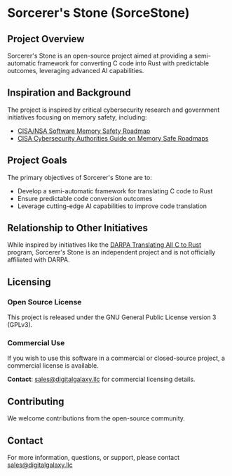 # Sorcerer's Stone (SorceStone)

## Project Overview

Sorcerer's Stone is an open-source project aimed at providing a semi-automatic framework for converting C code into Rust with predictable outcomes, leveraging advanced AI capabilities.

## Inspiration and Background

The project is inspired by critical cybersecurity research and government initiatives focusing on memory safety, including:
- [CISA/NSA Software Memory Safety Roadmap](https://media.defense.gov/2022/Nov/10/2003112742/-1/-1/1/CSI_SOFTWARE_MEMORY_SAFETY.PDF)
- [CISA Cybersecurity Authorities Guide on Memory Safe Roadmaps](https://www.cisa.gov/news-events/news/cisa-nsa-fbi-and-international-cybersecurity-authorities-publish-guide-case-memory-safe-roadmaps)

## Project Goals

The primary objectives of Sorcerer's Stone are to:
- Develop a semi-automatic framework for translating C code to Rust
- Ensure predictable code conversion outcomes
- Leverage cutting-edge AI capabilities to improve code translation

## Relationship to Other Initiatives

While inspired by initiatives like the [DARPA Translating All C to Rust](https://www.darpa.mil/research/programs/translating-all-c-to-rust) program, Sorcerer's Stone is an independent project and is not officially affiliated with DARPA.

## Licensing

### Open Source License
This project is released under the GNU General Public License version 3 (GPLv3). 

### Commercial Use
If you wish to use this software in a commercial or closed-source project, a commercial license is available. 

**Contact**: sales@digitalgalaxy.llc for commercial licensing details.

## Contributing

We welcome contributions from the open-source community.

## Contact

For more information, questions, or support, please contact sales@digitalgalaxy.llc